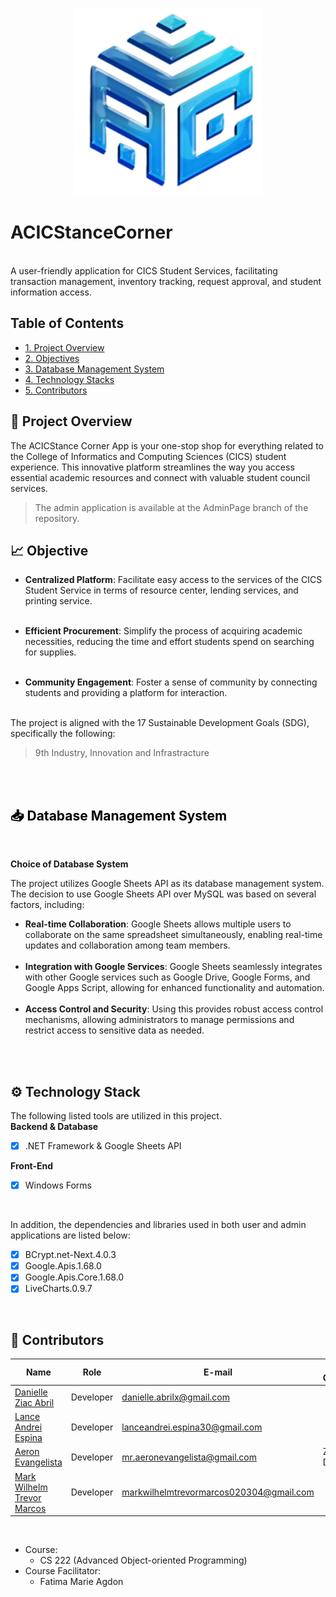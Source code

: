 <p align = "center">
  <img src = "ac_logo.png" width = "300" height = "300" alt="LogoInsert"> 
</p>

# ACICStanceCorner

<br> A user-friendly application for CICS Student Services, facilitating transaction management, inventory tracking, request approval, and student information access.
<br>

## Table of Contents
-  [1. Project Overview](#proj-obv)
-  [2. Objectives](#obj)
-  [3. Database Management System](#db)
-  [4. Technology Stacks](#tech-stacks) 
-  [5. Contributors](#contrib) 

## <a id = "proj-obv"> 🎯 Project Overview </a> <br>
The ACICStance Corner App is your one-stop shop for everything related to the College of Informatics and Computing Sciences (CICS) student experience. This innovative platform streamlines the way you access essential academic resources and connect with valuable student council services.
 <br>
>The admin application is available at the AdminPage branch of the repository.
##  <a id = "obj"> 📈 Objective </a><br>


- <b> Centralized Platform</b>: Facilitate easy access to the services of the CICS Student Service in terms of resource center, lending services, and printing service. <br><br>

- <b>Efficient Procurement</b>: Simplify the process of acquiring academic necessities, reducing the time and effort students spend on searching for supplies.<br><br>

- <b>Community Engagement</b>: Foster a sense of community by connecting students and providing a platform for interaction. <br><br>

The project is aligned with the 17 Sustainable Development Goals (SDG), specifically the following:

> 9th Industry, Innovation and Infrastracture <br>
<br>

<br>

## <span style="color: black;" id="db"> 📥 Database Management System </span>
<br>

<b>Choice of Database System </b>
<br>

The project utilizes Google Sheets API as its database management system. The decision to use Google Sheets API over MySQL was based on several factors, including:

- <b>Real-time Collaboration</b>: Google Sheets allows multiple users to collaborate on the same spreadsheet simultaneously, enabling real-time updates and collaboration among team members.
<br><br>
- <b>Integration with Google Services</b>: Google Sheets seamlessly integrates with other Google services such as Google Drive, Google Forms, and Google Apps Script, allowing for enhanced functionality and automation.
<br><br>
- <b>Access Control and Security</b>: Using this provides robust access control mechanisms, allowing administrators to manage permissions and restrict access to sensitive data as needed. 
<br>
<br>

##  <a id = "tech-stacks"> ⚙️ Technology Stack </a><br>
The following listed tools are utilized in this project. <br>
<b>Backend & Database</b> 
- [x] .NET Framework & Google Sheets API <br>
      
<b>Front-End </b>

- [x] Windows Forms <br>
<br>

In addition, the dependencies and libraries used in both user and admin applications are listed below:
- [x] BCrypt.net-Next.4.0.3
- [x] Google.Apis.1.68.0
- [x] Google.Apis.Core.1.68.0
- [x] LiveCharts.0.9.7
<br>

##  <a id = "contrib"> 👷‍ Contributors </a> <br>

| Name | Role | E-mail | Other Contacts |
| --- | --- | --- | --- |
| <a href = "https://github.com/DanielleZiac">Danielle Ziac Abril</a> | Developer | danielle.abrilx@gmail.com |   |
| <a href = "https://github.com/LanceAndrei04">Lance Andrei Espina </a>|  Developer  | lanceandrei.espina30@gmail.com |  |
| <a href = "https://github.com/AeronEvangelista">Aeron Evangelista </a>| Developer | mr.aeronevangelista@gmail.com | Zayed - Discord|
| <a href = "https://github.com/T>">Mark Wilhelm Trevor Marcos </a>| Developer | markwilhelmtrevormarcos020304@gmail.com | |

<br>

- Course:
  - CS 222 (Advanced Object-oriented Programming)
- Course Facilitator:
  - Fatima Marie Agdon
